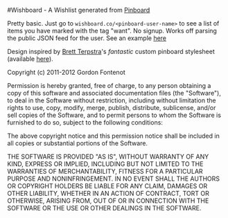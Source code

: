 #Wishboard - A Wishlist generated from [Pinboard][]

Pretty basic. Just go to `wishboard.co/<pinboard-user-name>` to see a list of items you have marked with the tag "want". No signup. Works off parsing the public JSON feed for the user. See an example [here][my_wishboard]

Design inspired by [Brett Terpstra][]'s _fantastic_ custom pinboard stylesheet (available [here][bt-pinboard]).

Copyright (c) 2011-2012 Gordon Fontenot

Permission is hereby granted, free of charge, to any person obtaining a copy of this software and associated documentation files (the "Software"), to deal in the Software without restriction, including without limitation the rights to use, copy, modify, merge, publish, distribute, sublicense, and/or sell copies of the Software, and to permit persons to whom the Software is furnished to do so, subject to the following conditions:

The above copyright notice and this permission notice shall be included in all copies or substantial portions of the Software.

THE SOFTWARE IS PROVIDED "AS IS", WITHOUT WARRANTY OF ANY KIND, EXPRESS OR IMPLIED, INCLUDING BUT NOT LIMITED TO THE WARRANTIES OF MERCHANTABILITY, FITNESS FOR A PARTICULAR PURPOSE AND NONINFRINGEMENT. IN NO EVENT SHALL THE AUTHORS OR COPYRIGHT HOLDERS BE LIABLE FOR ANY CLAIM, DAMAGES OR OTHER LIABILITY, WHETHER IN AN ACTION OF CONTRACT, TORT OR OTHERWISE, ARISING FROM, OUT OF OR IN CONNECTION WITH THE SOFTWARE OR THE USE OR OTHER DEALINGS IN THE SOFTWARE.

[pinboard]: http://www.pinboard.in
[my_wishboard]: http://wishboard.co/gfontenot
[Brett Terpstra]: http://brettterpstra.com/
[bt-pinboard]: http://brettterpstra.com/pinboard-redesign-experiment/